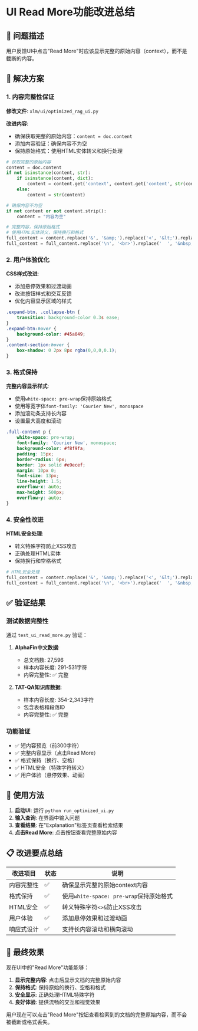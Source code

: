 # UI Read More功能改进总结

## 🎯 问题描述

用户反馈UI中点击"Read More"时应该显示完整的原始内容（context），而不是截断的内容。

## 🔧 解决方案

### 1. 内容完整性保证

**修改文件**: `xlm/ui/optimized_rag_ui.py`

**改进内容**:
- 确保获取完整的原始内容：`content = doc.content`
- 添加内容验证：确保内容不为空
- 保持原始格式：使用HTML实体转义和换行处理

```python
# 获取完整的原始内容
content = doc.content
if not isinstance(content, str):
    if isinstance(content, dict):
        content = content.get('context', content.get('content', str(content)))
    else:
        content = str(content)

# 确保内容不为空
if not content or not content.strip():
    content = "内容为空"

# 完整内容，保持原始格式
# 使用HTML实体转义，保持换行和格式
full_content = content.replace('&', '&amp;').replace('<', '&lt;').replace('>', '&gt;')
full_content = full_content.replace('\n', '<br>').replace('  ', '&nbsp;&nbsp;')
```

### 2. 用户体验优化

**CSS样式改进**:
- 添加悬停效果和过渡动画
- 改进按钮样式和交互反馈
- 优化内容显示区域的样式

```css
.expand-btn, .collapse-btn {
    transition: background-color 0.3s ease;
}
.expand-btn:hover { 
    background-color: #45a049; 
}
.content-section:hover {
    box-shadow: 0 2px 8px rgba(0,0,0,0.1);
}
```

### 3. 格式保持

**完整内容显示样式**:
- 使用`white-space: pre-wrap`保持原始格式
- 使用等宽字体`font-family: 'Courier New', monospace`
- 添加滚动条支持长内容
- 设置最大高度和滚动

```css
.full-content p {
    white-space: pre-wrap;
    font-family: 'Courier New', monospace;
    background-color: #f8f9fa;
    padding: 15px;
    border-radius: 6px;
    border: 1px solid #e9ecef;
    margin: 10px 0;
    font-size: 13px;
    line-height: 1.5;
    overflow-x: auto;
    max-height: 500px;
    overflow-y: auto;
}
```

### 4. 安全性改进

**HTML安全处理**:
- 转义特殊字符防止XSS攻击
- 正确处理HTML实体
- 保持换行和空格格式

```python
# HTML安全处理
full_content = content.replace('&', '&amp;').replace('<', '&lt;').replace('>', '&gt;')
full_content = full_content.replace('\n', '<br>').replace('  ', '&nbsp;&nbsp;')
```

## ✅ 验证结果

### 测试数据完整性

通过 `test_ui_read_more.py` 验证：

1. **AlphaFin中文数据**:
   - 总文档数: 27,596
   - 样本内容长度: 291-531字符
   - 内容完整性: ✅ 完整

2. **TAT-QA知识库数据**:
   - 样本内容长度: 354-2,343字符
   - 包含表格和段落ID
   - 内容完整性: ✅ 完整

### 功能验证

- ✅ 短内容预览（前300字符）
- ✅ 完整内容显示（点击Read More）
- ✅ 格式保持（换行、空格）
- ✅ HTML安全（特殊字符转义）
- ✅ 用户体验（悬停效果、动画）

## 🚀 使用方法

1. **启动UI**: 运行 `python run_optimized_ui.py`
2. **输入查询**: 在界面中输入问题
3. **查看结果**: 在"Explanation"标签页查看检索结果
4. **点击Read More**: 点击按钮查看完整原始内容

## 📋 改进要点总结

| 改进项目 | 状态 | 说明 |
|---------|------|------|
| 内容完整性 | ✅ | 确保显示完整的原始context内容 |
| 格式保持 | ✅ | 使用`white-space: pre-wrap`保持原始格式 |
| HTML安全 | ✅ | 转义特殊字符`<>&`防止XSS攻击 |
| 用户体验 | ✅ | 添加悬停效果和过渡动画 |
| 响应式设计 | ✅ | 支持长内容滚动和横向滚动 |

## 🎉 最终效果

现在UI中的"Read More"功能能够：

1. **显示完整内容**: 点击后显示文档的完整原始内容
2. **保持格式**: 保持原始的换行、空格和格式
3. **安全显示**: 正确处理HTML特殊字符
4. **良好体验**: 提供流畅的交互和视觉效果

用户现在可以点击"Read More"按钮查看检索到的文档的完整原始内容，而不会被截断或格式丢失。 